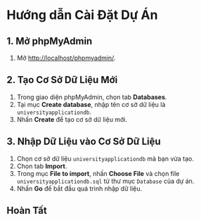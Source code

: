# Hướng dẫn Cài Đặt Dự Án

## 1. Mở phpMyAdmin

1. Mở [http://localhost/phpmyadmin/](http://localhost/phpmyadmin/).

## 2. Tạo Cơ Sở Dữ Liệu Mới

1. Trong giao diện phpMyAdmin, chọn tab **Databases**.
2. Tại mục **Create database**, nhập tên cơ sở dữ liệu là `universityapplicationdb`.
3. Nhấn **Create** để tạo cơ sở dữ liệu mới.

## 3. Nhập Dữ Liệu vào Cơ Sở Dữ Liệu

1. Chọn cơ sở dữ liệu `universityapplicationdb` mà bạn vừa tạo.
2. Chọn tab **Import**.
3. Trong mục **File to import**, nhấn **Choose File** và chọn file `universityapplicationdb.sql` từ thư mục `Database` của dự án.
4. Nhấn **Go** để bắt đầu quá trình nhập dữ liệu.

## Hoàn Tất

